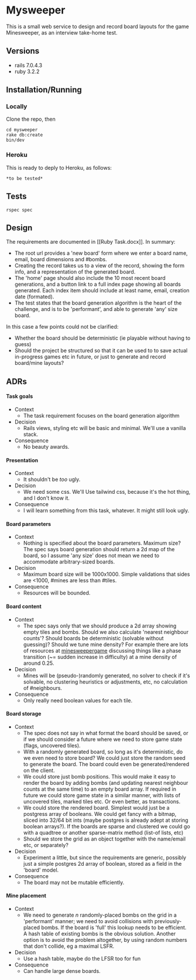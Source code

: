 # Mysweeper

This is a small web service to design and record board layouts for the game Minesweeper, as an interview take-home test.

## Versions

- rails 7.0.4.3
- ruby 3.2.2

## Installation/Running

### Locally

Clone the repo, then

```
cd mysweeper
rake db:create
bin/dev
```

### Heroku

This is ready to deply to Heroku, as follows:
```
*to be tested*
```

## Tests
```
rspec spec
```

## Design

The requirements are documented in [[Ruby Task.docx]]. In summary:

- The root url provides a 'new board' form where we enter a board name, email, board dimensions and #bombs.
- Creating the record takes us to a view of the record, showing the form info, and a representation of the generated board.
- The 'home' page should also include the 10 most recent board generations, and a button link to a full index page showing all boards generated. Each index item should include at least name, email, creation date (formated).
- The test states that the board generation algorithm is the heart of the challenge, and is to be 'performant', and able to generate 'any' size board.

In this case a few points could not be clarified:

- Whether the board should be deterministic (ie playable without having to guess)
- Should the project be structured so that it can be used to to save actual in-progress games etc in future, or just to generate and record board/mine layouts?


## ADRs

#### Task goals
- Context
  - The task requirement focuses on the board generation algorithm
- Decision
  - Rails views, styling etc will be basic and minimal. We'll use a vanilla stack.
- Consequence
  - No beauty awards.

#### Presentation
- Context
  - It shouldn't be *too* ugly.
- Decision
  - We need some css. We'll Use tailwind css, because it's the hot thing, and I don't know it.
- Consequence
  - I will learn something from this task, whatever. It might still look ugly.

#### Board parameters
- Context
  - Nothing is specified about the board parameters. Maximum size? The spec says board generation should return a 2d map of the board, so I assume 'any size' does not mean we need to accommodate arbitrary-sized boards.
- Decision
  - Maximum board size will be 1000x1000. Simple validations that sides are <1000, #mines are less than #tiles.
- Consequence
  - Resources will be bounded.


#### Board content
- Context
  - The spec says only that we should produce a 2d array showing empty tiles and bombs. Should we also calculate 'nearest neighbour counts'? Should boards be deterministic (solvable without guessing)? Should we tune mine density? For example there are lots of resources at [minesweepergame](https://minesweepergame.com/math-papers.php) discussing things like a phase transition (~= sudden increase in difficulty) at a mine density of around 0.25.
- Decision
  - Mines will be (pseudo-)randomly generated, no solver to check if it's solvable, no clustering heuristics or adjustments, etc, no calculation of #neighbours.
- Consequence
  - Only really need boolean values for each tile.


#### Board storage
- Context
  - The spec does not say in what format the board should be saved, or if we should consider a future where we need to store game state (flags, uncovered tiles).
  - With a randomly generated board, so long as it's deterministic, do we even need to store board? We could just store the random seed to generate the board. The board could even be generated/rendered on the client.
  - We could store just bomb positions. This would make it easy to render the board by adding bombs (and updating nearest neighbour counts at the same time) to an empty board array. If required in future we could store game state in a similar manner, with lists of uncovered tiles, marked tiles etc. Or even better, as transactions.
  - We could store the rendered board. Simplest would just be a postgress array of booleans. We could get fancy with a bitmap, sliced into 32/64 bit ints (maybe postgres is already adept at storing boolean arrays?). If the boards are sparse and clustered we could go with a quadtree or another sparse-matrix method (list-of lists, etc)
  - Should we store the grid as an object together with the name/email etc, or separately?
- Decision
  - Experiment a little, but since the requirements are generic, possibly just a simple postgres 2d array of boolean, stored as a field in the 'board' model.
- Consequence
  - The board may not be mutable efficiently.


#### Mine placement
- Context
  - We need to generate *n* randomly-placed bombs on the grid in a 'performant' manner; we need to avoid collisions with previously-placed bombs. If the board is 'full' this lookup needs to be efficient. A hash table of existing bombs is the obvious solution. Another option is to avoid the problem altogether, by using random numbers that don't collide, eg a maximal LSFR.
- Decision
  - Use a hash table, maybe do the LFSR too for fun
- Consequence
  - Can handle large dense boards.




